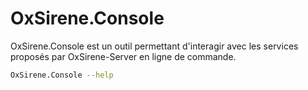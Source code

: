 # OxSirene.Console

OxSirene.Console est un outil permettant d'interagir avec les services proposés par OxSirene-Server en ligne de commande.

```bash
OxSirene.Console --help
```
